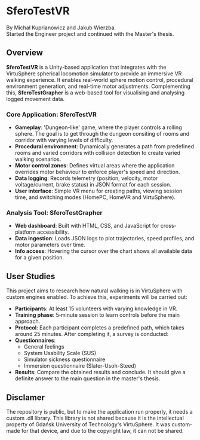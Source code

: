 # SferoTestVR
By Michał Kuprianowicz and Jakub Wierzba. <br>
Started the Engineer project and continued with the Master's thesis.

## Overview
**SferoTestVR** is a Unity-based application that integrates with the VirtuSphere spherical locomotion simulator to provide an
immersive VR walking experience. It enables real-world sphere motion control, procedural environment generation, and real-time motor adjustments. 
Complementing this, **SferoTestGrapher** is a web-based tool for visualising and analysing logged movement data.

### Core Application: SferoTestVR
- **Gameplay**: 'Dungeon-like' game, where the player controls a rolling sphere. The goal is to get through the dungeon consiting of rooms and corridor with varying levels of difficulty.
- **Procedural environment**: Dynamically generates a path from predefined rooms and varied corridors with collision detection to create varied walking scenarios.
- **Motor control zones**: Defines virtual areas where the application overrides motor behaviour to enforce player's speed and direction.
- **Data logging**: Records telemetry (position, velocity, motor voltage/current, brake status) in JSON format for each session.
- **User interface**: Simple VR menu for creating paths, viewing session time, and switching modes (HomePC, HomeVR and VirtuSphere).

### Analysis Tool: SferoTestGrapher
- **Web dashboard**: Built with HTML, CSS, and JavaScript for cross-platform accessibility.
- **Data ingestion**: Loads JSON logs to plot trajectories, speed profiles, and motor parameters over time.
- **Info access**: Hovering the cursor over the chart shows all available data for a given position.

## User Studies
This project aims to research how natural walking is in VirtuSphere with custom engines enabled. To achieve this, experiments will be carried out: 
- **Participants**: At least 15 volunteers with varying knowledge in VR.
- **Training phase**: 5‑minute session to learn controls before the main approach.
- **Protocol**: Each participant completes a predefined path, which takes around 25 minutes. After completing it, a survey is conducted:
- **Questionnaires**:
	- General feelings 
	- System Usability Scale (SUS)
	- Simulator sickness questionnaire
	- Immersion questionnaire (Slater-Usoh-Steed)
- **Results**: Compare the obtained results and conclude. It should give a definite answer to the main question in the master's thesis.
  
## Disclamer
The repository is public, but to make the application run properly, it needs a custom .dll library. This library is not shared because it is the intellectual property of Gdańsk University of Technology's VirtuSphere.
It was custom-made for that device, and due to the copyright law, it can not be shared. 
